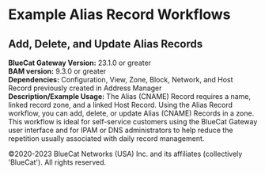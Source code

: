 # **Example Alias Record Workflows**
## Add, Delete, and Update Alias Records

**BlueCat Gateway Version:** 23.1.0 or greater <br/>
**BAM version:** 9.3.0 or greater <br/>
**Dependencies:** Configuration, View, Zone, Block, Network, and Host Record previously created in Address Manager <br/>
**Description/Example Usage:** The Alias (CNAME) Record requires a name, linked record zone, and a linked Host Record. Using the Alias Record workflow, you can add, delete, or update Alias (CNAME) Records in a zone. This workflow is ideal for self-service customers using the BlueCat Gateway user interface and for IPAM or DNS administrators to help reduce the repetition usually associated with daily record management.

©2020-2023 BlueCat Networks (USA) Inc. and its affiliates (collectively 'BlueCat'). All rights reserved.
